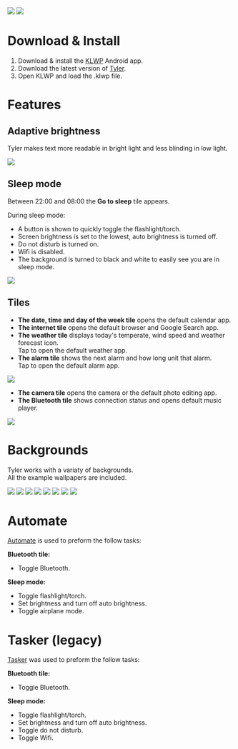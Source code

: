 <img src="Mockups/Screen recordings/intro anim.gif">
<img src="Mockups/Screenshots/Wallpapers/liquid rainbow.png">

# Download & Install

1. Download & install the <a target="_blank" href="https://play.google.com/store/apps/details?id=org.kustom.wallpaper&hl=en_US&gl=US">KLWP</a> Android app.
2. Download the latest version of <a target="_blank" href="https://github.com/HanneMaes/Tyler-homescreen/tree/main/Homescreen">Tyler</a>.
3. Open KLWP and load the .klwp file.

# Features

## Adaptive brightness

Tyler makes text more readable in bright light and less blinding in low light.

<img src="Mockups/GIFS/adaptive brightness.gif">

## Sleep mode

Between 22:00 and 08:00 the **Go to sleep** tile appears.

During sleep mode:
- A button is shown to quickly toggle the flashlight/torch.
- Screen brightness is set to the lowest, auto brightness is turned off.
- Do not disturb is turned on.
- Wifi is disabled.
- The background is turned to black and white to easily see you are in sleep mode.

<img src="Mockups/GIFS/sleep mode.gif">

## Tiles

- **The date, time and day of the week tile** opens the default calendar app.
- **The internet tile** opens the default browser and Google Search app.
- **The weather tile** displays today's temperate, wind speed and weather forecast icon.<br>
Tap to open the default weather app.
- **The alarm tile** shows the next alarm and how long unit that alarm.<br>
Tap to open the default alarm app.
<img src="Mockups/GIFS/alarm.gif">

- **The camera tile** opens the camera or the default photo editing app.
- **The Bluetooth tile** shows connection status and opens default music player.
<img src="Mockups/GIFS/bluetooth.gif">

# Backgrounds

Tyler works with a variaty of backgrounds.<br>
All the example wallpapers are included.

<img src="Mockups/Screenshots/Wallpapers/liquid rainbow.png">
<img src="Mockups/Screenshots/Wallpapers/turquoise leaves.png">
<img src="Mockups/Screenshots/Wallpapers/black sand.png">
<img src="Mockups/Screenshots/Wallpapers/black leaf.png">
<img src="Mockups/Screenshots/Wallpapers/black stone.png">
<img src="Mockups/Screenshots/Wallpapers/green leaves.png">
<img src="Mockups/Screenshots/Wallpapers/pink mountain.png">
<img src="Mockups/Screenshots/Wallpapers/green yellow leaves.png">

# Automate
<a target="_blank" href="https://play.google.com/store/apps/details?id=com.llamalab.automate&hl=en_US&gl=US">Automate</a> is used to preform the follow tasks:

**Bluetooth tile:**
- Toggle Bluetooth.

**Sleep mode:**
- Toggle flashlight/torch.
- Set brightness and turn off auto brightness.
- Toggle airplane mode.

# Tasker (legacy)

<a target="_blank" href="https://play.google.com/store/apps/details?id=net.dinglisch.android.taskerm&hl=en_US&gl=US">Tasker</a> was used to preform the follow tasks:

**Bluetooth tile:**
- Toggle Bluetooth.

**Sleep mode:**
- Toggle flashlight/torch.
- Set brightness and turn off auto brightness.
- Toggle do not disturb.
- Toggle Wifi.
